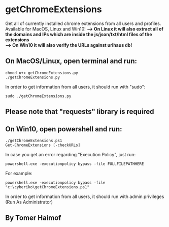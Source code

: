 # getChromeExtensions 
  Get all of currently installed chrome extensions from all users and profiles.
  </br>
  Available for MacOS, Linux and Win10!
<b> --> On Linux it will also extract all of the domains and IPs which are inside the js/json/txt/html files of the extensions</b></br>
 <b> --> On Win10 it will also verify the URLs against urlhaus db!</b>


## On MacOS/Linux, open terminal and run:
   
  	chmod u+x getChromeExtensions.py
  	./getChromeExtensions.py
   
    
In order to get information from all users, it should run with "sudo":</br>
  
  	sudo ./getChromeExtensions.py
   
    
## Please note that "requests" library is required
 
## On Win10, open powershell and run:</b>
    
    ./getChromeExtensions.ps1
    Get-ChromeExtensions [-checkURLs]
    
In case you get an error regarding "Execution Policy", just run:
    
    powershell.exe -executionpolicy bypass -file FULLFILEPATHHERE
    
For example:
    
    powershell.exe -executionpolicy bypass -file "c:\cyberiko\getChromeExtensions.ps1"
    
In order to get information from all users, it should run with admin privileges (Run As Administrator) 
  


## By Tomer Haimof
